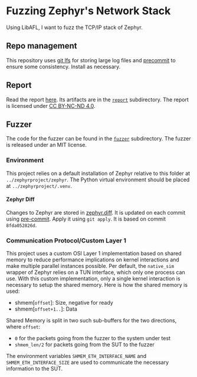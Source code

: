 # Fuzzing Zephyr's Network Stack

Using LibAFL, I want to fuzz the TCP/IP stack of Zephyr.

## Repo management

This repository uses [git lfs](https://git-lfs.com) for storing large log files and [precommit](https://pre-commit.com) to ensure some consistency. Install as necessary. 

## Report

Read the report [here](./report/out/index.pdf). Its artifacts are in the [`report`](./report/) subdirectory. The report is licensed under [CC BY-NC-ND 4.0](https://creativecommons.org/licenses/by-nc-nd/4.0/).

## Fuzzer

The code for the fuzzer can be found in the [`fuzzer`](./fuzzer/) subdirectory. The fuzzer is released under an MIT license.

### Environment

This project relies on a default installation of Zephyr relative to this folder at `../zephyrproject/zephyr`. The Python virtual environment should be placed at `../zephyrproject/.venv`.

#### Zephyr Diff

Changes to Zephyr are stored in [zephyr.diff](./zephyr.diff). It is updated on each commit using [pre-commit](https://pre-commit.com). Apply it using `git apply`. It is based on commit `8fda052826d`.

### Communication Protocol/Custom Layer 1

This project uses a custom OSI Layer 1 implementation based on shared memory to reduce performance implications on kernel interactions and make multiple parallel instances possible. Per default, the `native_sim` wrapper of Zephyr relies on a TUN interface, which only one process can use. With this custom implementation, only a single kernel interaction is necessary to setup the shared memory. Here is how the shared memory is used:

- shmem\[`offset`\]:     Size, negative for ready
- shmem\[`offset+1..`\]: Data

Shared Memory is split in two such sub-buffers for the two directions, where `offset`:
- `0` for the packets going from the fuzzer to the system under test
- `shmem_len/2` for packets going from the SUT to the fuzzer

The environment variables `SHMEM_ETH_INTERFACE_NAME` and `SHMEM_ETH_INTERFACE_SIZE` are used to communicate the necessary information to the SUT.
